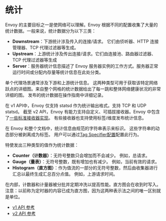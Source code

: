 # 统计

Envoy 的主要目标之一是使网络可以理解。Envoy 根据不同的配置收集了大量的统计数据。一般来说，统计数据分为以下三类：


- **Downstream**：下游统计涉及传入的连接/请求。 它们由侦听器、HTTP 连接管理器、TCP 代理过滤器等生成。
- **Upstream**：上游统计涉及传出连接/请求。它们由连接池、路由器过滤器、TCP 代理过滤器等生成
- **Server**：服务器统计信息描述了 Envoy 服务器实例的工作方式。服务器正常运行时间或分配内存量等统计信息在此处分类。


单个代理场景通常涉及下游和上游统计信息。 这两种类型可用于获取该特定网络跃点的详细图。来自整个网格的统计数据给出了每一跳和整体网络健康状况的非常详细的图。 发布的统计数据在操作指南中详细记录。

在 v1 API中，Envoy 仅支持 statsd 作为统计输出格式。支持 TCP 和 UDP statsd。 截至 v2 API，Envoy 有能力支持自定义、可插拔接收器。Envoy 中包含了[一些标准接收器实现](https://www.envoyproxy.io/docs/envoy/latest/api-v2/config/metrics/v2/stats.proto#envoy-api-msg-config-metrics-v2-statssink)。 有些接收器也支持使用标签/维度发布统计信息。

在 Envoy 和整个文档中，统计信息由规范的字符串表示来标识。 这些字符串的动态部分被剥离成为标签。 用户可以通过[Tag Specifier配置](https://www.envoyproxy.io/docs/envoy/latest/api-v2/config/metrics/v2/stats.proto#envoy-api-msg-config-metrics-v2-tagspecifier)配置此行为。

特使发出三种类型的值作为统计数据：


-  **Counter（计数器）**：无符号整数只会增加而不会减少。 例如，总请求。  
-  **Gauge（量表）**：无符号整数，既有增加也有减少。 例如，当前有效的请求。  
-  **Histogram（直方图）**：作为值流的一部分的无符号整数，然后由收集器进行汇总以最终生成汇总百分点值。 例如，上游请求时间。

在内部，计数器和计量器被分批并定期冲洗以提高性能。直方图会在收到时写入。 注意：以前称为定时器的内容已成为直方图，因为这两种表示法之间的唯一区别就是单位。

- [v1 API 参考](https://www.envoyproxy.io/docs/envoy/latest/configuration/overview/v1_overview#config-overview-v1)
- [v2 API 参考](https://www.envoyproxy.io/docs/envoy/latest/api-v2/config/bootstrap/v2/bootstrap.proto#envoy-api-field-config-bootstrap-v2-bootstrap-stats-sinks)

